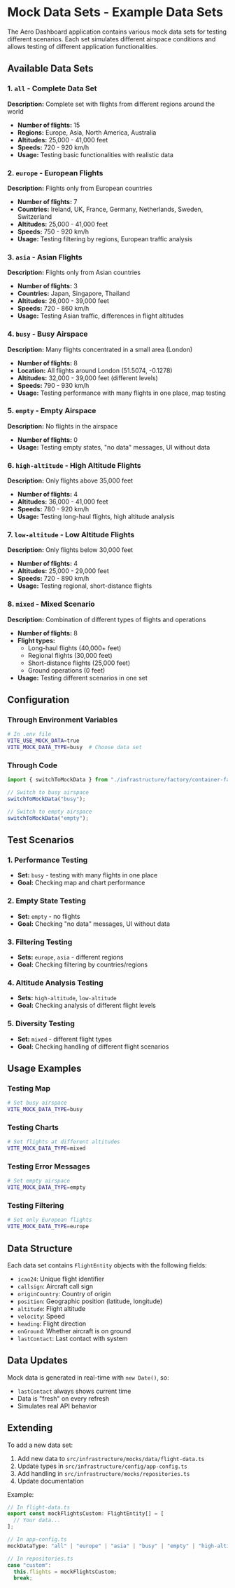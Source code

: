 # Mock Data Sets - Example Data Sets

The Aero Dashboard application contains various mock data sets for testing different scenarios. Each set simulates different airspace conditions and allows testing of different application functionalities.

## Available Data Sets

### 1. `all` - Complete Data Set

**Description:** Complete set with flights from different regions around the world

- **Number of flights:** 15
- **Regions:** Europe, Asia, North America, Australia
- **Altitudes:** 25,000 - 41,000 feet
- **Speeds:** 720 - 920 km/h
- **Usage:** Testing basic functionalities with realistic data

### 2. `europe` - European Flights

**Description:** Flights only from European countries

- **Number of flights:** 7
- **Countries:** Ireland, UK, France, Germany, Netherlands, Sweden, Switzerland
- **Altitudes:** 25,000 - 41,000 feet
- **Speeds:** 750 - 920 km/h
- **Usage:** Testing filtering by regions, European traffic analysis

### 3. `asia` - Asian Flights

**Description:** Flights only from Asian countries

- **Number of flights:** 3
- **Countries:** Japan, Singapore, Thailand
- **Altitudes:** 26,000 - 39,000 feet
- **Speeds:** 720 - 860 km/h
- **Usage:** Testing Asian traffic, differences in flight altitudes

### 4. `busy` - Busy Airspace

**Description:** Many flights concentrated in a small area (London)

- **Number of flights:** 8
- **Location:** All flights around London (51.5074, -0.1278)
- **Altitudes:** 32,000 - 39,000 feet (different levels)
- **Speeds:** 790 - 930 km/h
- **Usage:** Testing performance with many flights in one place, map testing

### 5. `empty` - Empty Airspace

**Description:** No flights in the airspace

- **Number of flights:** 0
- **Usage:** Testing empty states, "no data" messages, UI without data

### 6. `high-altitude` - High Altitude Flights

**Description:** Only flights above 35,000 feet

- **Number of flights:** 4
- **Altitudes:** 36,000 - 41,000 feet
- **Speeds:** 780 - 920 km/h
- **Usage:** Testing long-haul flights, high altitude analysis

### 7. `low-altitude` - Low Altitude Flights

**Description:** Only flights below 30,000 feet

- **Number of flights:** 4
- **Altitudes:** 25,000 - 29,000 feet
- **Speeds:** 720 - 890 km/h
- **Usage:** Testing regional, short-distance flights

### 8. `mixed` - Mixed Scenario

**Description:** Combination of different types of flights and operations

- **Number of flights:** 8
- **Flight types:**
  - Long-haul flights (40,000+ feet)
  - Regional flights (30,000 feet)
  - Short-distance flights (25,000 feet)
  - Ground operations (0 feet)
- **Usage:** Testing different scenarios in one set

## Configuration

### Through Environment Variables

```bash
# In .env file
VITE_USE_MOCK_DATA=true
VITE_MOCK_DATA_TYPE=busy  # Choose data set
```

### Through Code

```typescript
import { switchToMockData } from "./infrastructure/factory/container-factory";

// Switch to busy airspace
switchToMockData("busy");

// Switch to empty airspace
switchToMockData("empty");
```

## Test Scenarios

### 1. Performance Testing

- **Set:** `busy` - testing with many flights in one place
- **Goal:** Checking map and chart performance

### 2. Empty State Testing

- **Set:** `empty` - no flights
- **Goal:** Checking "no data" messages, UI without data

### 3. Filtering Testing

- **Sets:** `europe`, `asia` - different regions
- **Goal:** Checking filtering by countries/regions

### 4. Altitude Analysis Testing

- **Sets:** `high-altitude`, `low-altitude`
- **Goal:** Checking analysis of different flight levels

### 5. Diversity Testing

- **Set:** `mixed` - different flight types
- **Goal:** Checking handling of different flight scenarios

## Usage Examples

### Testing Map

```bash
# Set busy airspace
VITE_MOCK_DATA_TYPE=busy
```

### Testing Charts

```bash
# Set flights at different altitudes
VITE_MOCK_DATA_TYPE=mixed
```

### Testing Error Messages

```bash
# Set empty airspace
VITE_MOCK_DATA_TYPE=empty
```

### Testing Filtering

```bash
# Set only European flights
VITE_MOCK_DATA_TYPE=europe
```

## Data Structure

Each data set contains `FlightEntity` objects with the following fields:

- `icao24`: Unique flight identifier
- `callsign`: Aircraft call sign
- `originCountry`: Country of origin
- `position`: Geographic position (latitude, longitude)
- `altitude`: Flight altitude
- `velocity`: Speed
- `heading`: Flight direction
- `onGround`: Whether aircraft is on ground
- `lastContact`: Last contact with system

## Data Updates

Mock data is generated in real-time with `new Date()`, so:

- `lastContact` always shows current time
- Data is "fresh" on every refresh
- Simulates real API behavior

## Extending

To add a new data set:

1. Add new data to `src/infrastructure/mocks/data/flight-data.ts`
2. Update types in `src/infrastructure/config/app-config.ts`
3. Add handling in `src/infrastructure/mocks/repositories.ts`
4. Update documentation

Example:

```typescript
// In flight-data.ts
export const mockFlightsCustom: FlightEntity[] = [
  // Your data...
];

// In app-config.ts
mockDataType: "all" | "europe" | "asia" | "busy" | "empty" | "high-altitude" | "low-altitude" | "mixed" | "custom";

// In repositories.ts
case "custom":
  this.flights = mockFlightsCustom;
  break;
```
